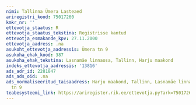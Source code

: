 ```yaml
---
nimi: Tallinna Ümera Lasteaed
ariregistri_kood: 75017260
kmkr_nr: ''
ettevotja_staatus: R
ettevotja_staatus_tekstina: Registrisse kantud
ettevotja_esmakande_kpv: 27.11.2000
ettevotja_aadress: .na
asukoht_ettevotja_aadressis: Ümera tn 9
asukoha_ehak_kood: 387
asukoha_ehak_tekstina: Lasnamäe linnaosa, Tallinn, Harju maakond
indeks_ettevotja_aadressis: '13816'
ads_adr_id: 2281847
ads_ads_oid: .na
ads_normaliseeritud_taisaadress: Harju maakond, Tallinn, Lasnamäe linnaosa, Ümera
  tn 9
teabesysteemi_link: https://ariregister.rik.ee/ettevotja.py?ark=75017260&ref=rekvisiidid
---
```

